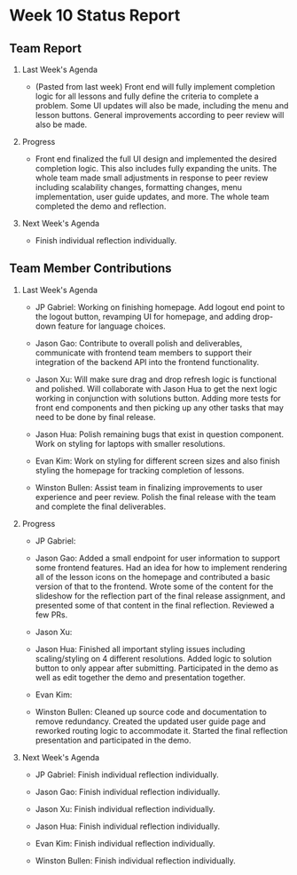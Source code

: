 # Week 10 Status Report

## Team Report

1. Last Week's Agenda

    - (Pasted from last week) Front end will fully implement completion logic for all lessons and fully define the criteria to complete a problem. Some UI updates will also be made, including the menu and lesson buttons. General improvements according to peer review will also be made.

2. Progress

    - Front end finalized the full UI design and implemented the desired completion logic. This also includes fully expanding the units. The whole team made small adjustments in response to peer review including scalability changes, formatting changes, menu implementation, user guide updates, and more. The whole team completed the demo and reflection.


3. Next Week's Agenda

    - Finish individual reflection individually.

## Team Member Contributions

1. Last Week's Agenda

    - JP Gabriel: Working on finishing homepage. Add logout end point to the logout button, revamping UI for homepage, and adding drop-down feature for language choices.

    - Jason Gao: Contribute to overall polish and deliverables, communicate with frontend team members to support their integration of the backend API into the frontend functionality.

    - Jason Xu: Will make sure drag and drop refresh logic is functional and polished. Will collaborate with Jason Hua to get the next logic working in conjunction with solutions button. Adding more tests for front end components and then picking up any other tasks that may need to be done by final release.

    - Jason Hua: Polish remaining bugs that exist in question component. Work on styling for laptops with smaller resolutions. 

    - Evan Kim: Work on styling for different screen sizes and also finish styling the homepage for tracking completion of lessons.

    - Winston Bullen: Assist team in finalizing improvements to user experience and peer review. Polish the final release with the team and complete the final deliverables. 


2. Progress

    - JP Gabriel: 

    - Jason Gao: Added a small endpoint for user information to support some frontend features. Had an idea for how to implement rendering all of the lesson icons on the homepage and contributed a basic version of that to the frontend. Wrote some of the content for the slideshow for the reflection part of the final release assignment, and presented some of that content in the final reflection. Reviewed a few PRs.

    - Jason Xu: 

    - Jason Hua: Finished all important styling issues including scaling/styling on 4 different resolutions. Added logic to solution button to only appear after submitting. Participated in the demo as well as edit together the demo and presentation together. 

    - Evan Kim: 

    - Winston Bullen: Cleaned up source code and documentation to remove redundancy. Created the updated user guide page and reworked routing logic to accommodate it. Started the final reflection presentation and participated in the demo.

3. Next Week's Agenda

    - JP Gabriel: Finish individual reflection individually.

    - Jason Gao: Finish individual reflection individually.

    - Jason Xu: Finish individual reflection individually.

    - Jason Hua: Finish individual reflection individually.

    - Evan Kim: Finish individual reflection individually.

    - Winston Bullen: Finish individual reflection individually.
